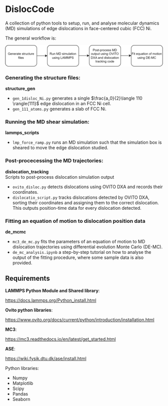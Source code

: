 # DislocCode
A collection of python tools to setup, run, and analyse molecular dynamics (MD) simulations of edge dislocations in face-centered cubic (FCC) Ni.

The general workflow is:

![](general_method.png)

### Generating the structure files:  
**structure_gen[](./structure_gen/)**    
- `gen_1disloc_Ni.py` generates a single $\frac{a_0}{2}\langle 110 \rangle{111}$ edge dislocation in an FCC Ni cell.
- `gen_111_atoms.py` generates a slab of FCC Ni.  

### Running the MD shear simulation:  
**lammps_scripts[](./lammps_scripts/)**  
- `lmp_force_ramp.py` runs an MD simulation such that the simulation box is sheared to move the edge dislocation studied.  

### Post-procecessing the MD trajectories:  
**dislocation_tracking[](./dislocation_tracking/)**  
Scripts to post-process dislocation simulation output  
- `ovito_disloc.py` detects dislocations using OVITO DXA and records their coordinates.  
- `dislocatio_script.py` tracks dislocations detected by OVITO DXA, sorting their coordinates and assigning them to the correct dislocation. This outputs position-time data for every dislocation detected.  

### Fitting an equation of motion to dislocation position data
**de_mcmc[](./de_mcmc/)**  
- `mc3_de_mc.py` fits the parameters of an equation of motion to MD dislocation trajectories using differential evolution Monte Carlo (DE-MC).   
- `de_mc_analysis.ipynb` a step-by-step tutorial on how to analyse the output of the fitting procedure, where some sample data is also provided. 

## Requirements 
**LAMMPS Python Module and Shared library**:

https://docs.lammps.org/Python_install.html

**Ovito python libraries**:

https://www.ovito.org/docs/current/python/introduction/installation.html

**MC3**:

https://mc3.readthedocs.io/en/latest/get_started.html

**ASE**:

https://wiki.fysik.dtu.dk/ase/install.html

Python libraries:
- Numpy
- Matplotlib
- Scipy
- Pandas
- Seaborn
